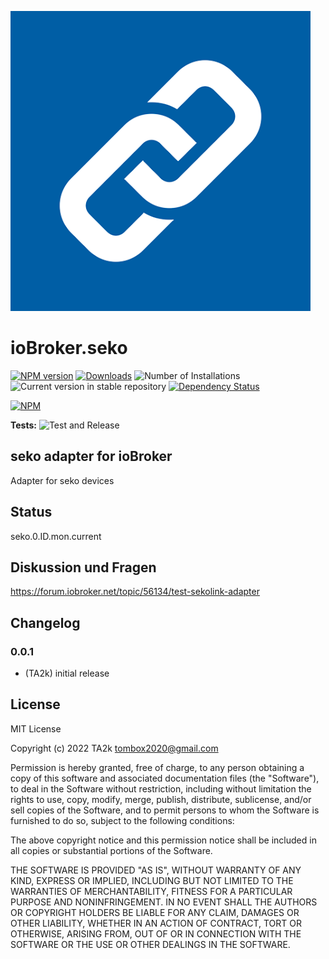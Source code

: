 ![Logo](admin/seko.png)
# ioBroker.seko

[![NPM version](https://img.shields.io/npm/v/iobroker.seko.svg)](https://www.npmjs.com/package/iobroker.seko)
[![Downloads](https://img.shields.io/npm/dm/iobroker.seko.svg)](https://www.npmjs.com/package/iobroker.seko)
![Number of Installations](https://iobroker.live/badges/seko-installed.svg)
![Current version in stable repository](https://iobroker.live/badges/seko-stable.svg)
[![Dependency Status](https://img.shields.io/david/TA2k/iobroker.seko.svg)](https://david-dm.org/TA2k/iobroker.seko)

[![NPM](https://nodei.co/npm/iobroker.seko.png?downloads=true)](https://nodei.co/npm/iobroker.seko/)

**Tests:** ![Test and Release](https://github.com/TA2k/ioBroker.seko/workflows/Test%20and%20Release/badge.svg)

## seko adapter for ioBroker

Adapter for seko devices
## Status
seko.0.ID.mon.current

## Diskussion und Fragen

<https://forum.iobroker.net/topic/56134/test-sekolink-adapter>

## Changelog

### 0.0.1
* (TA2k) initial release

## License
MIT License

Copyright (c) 2022 TA2k <tombox2020@gmail.com>

Permission is hereby granted, free of charge, to any person obtaining a copy
of this software and associated documentation files (the "Software"), to deal
in the Software without restriction, including without limitation the rights
to use, copy, modify, merge, publish, distribute, sublicense, and/or sell
copies of the Software, and to permit persons to whom the Software is
furnished to do so, subject to the following conditions:

The above copyright notice and this permission notice shall be included in all
copies or substantial portions of the Software.

THE SOFTWARE IS PROVIDED "AS IS", WITHOUT WARRANTY OF ANY KIND, EXPRESS OR
IMPLIED, INCLUDING BUT NOT LIMITED TO THE WARRANTIES OF MERCHANTABILITY,
FITNESS FOR A PARTICULAR PURPOSE AND NONINFRINGEMENT. IN NO EVENT SHALL THE
AUTHORS OR COPYRIGHT HOLDERS BE LIABLE FOR ANY CLAIM, DAMAGES OR OTHER
LIABILITY, WHETHER IN AN ACTION OF CONTRACT, TORT OR OTHERWISE, ARISING FROM,
OUT OF OR IN CONNECTION WITH THE SOFTWARE OR THE USE OR OTHER DEALINGS IN THE
SOFTWARE.
